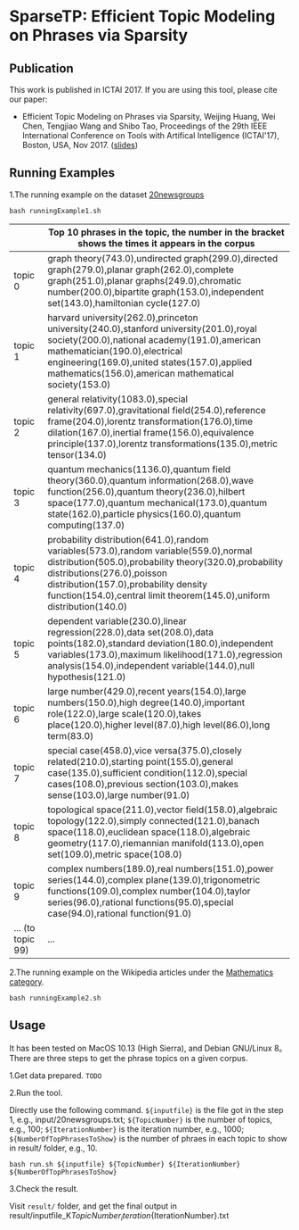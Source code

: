 # SparseTP: Efficient Topic Modeling on Phrases via Sparsity

## Publication
This work is published in ICTAI 2017. If you are using this tool, please cite our paper:  
*  Efficient Topic Modeling on Phrases via Sparsity, Weijing Huang, Wei Chen, Tengjiao Wang and Shibo Tao, Proceedings of the 29th IEEE International Conference on Tools with Artifical Intelligence (ICTAI'17), Boston, USA, Nov 2017. ([slides](https://github.com/waleking/SparseTP/blob/master/ICTAI_presentation.pdf))

## Running Examples
1.The running example on the dataset [20newsgroups](http://qwone.com/~jason/20Newsgroups/)
```
bash runningExample1.sh
```
|  | Top 10 phrases in the topic, the number in the bracket shows the times it appears in the corpus|
|---------|-----------------------------------------------------------------------------------------------------------------------------------------------------------------------------------------------------------------------------------------------------------------------------------------------|
| topic 0 | graph theory(743.0),undirected graph(299.0),directed graph(279.0),planar graph(262.0),complete graph(251.0),planar graphs(249.0),chromatic number(200.0),bipartite graph(153.0),independent set(143.0),hamiltonian cycle(127.0)                                                               |
| topic 1 | harvard university(262.0),princeton university(240.0),stanford university(201.0),royal society(200.0),national academy(191.0),american mathematician(190.0),electrical engineering(169.0),united states(157.0),applied mathematics(156.0),american mathematical society(153.0)                |
| topic 2 | general relativity(1083.0),special relativity(697.0),gravitational field(254.0),reference frame(204.0),lorentz transformation(176.0),time dilation(167.0),inertial frame(156.0),equivalence principle(137.0),lorentz transformations(135.0),metric tensor(134.0)                              |
| topic 3 | quantum mechanics(1136.0),quantum field theory(360.0),quantum information(268.0),wave function(256.0),quantum theory(236.0),hilbert space(177.0),quantum mechanical(173.0),quantum state(162.0),particle physics(160.0),quantum computing(137.0)                                              |
| topic 4 | probability distribution(641.0),random variables(573.0),random variable(559.0),normal distribution(505.0),probability theory(320.0),probability distributions(276.0),poisson distribution(157.0),probability density function(154.0),central limit theorem(145.0),uniform distribution(140.0) |
| topic 5 | dependent variable(230.0),linear regression(228.0),data set(208.0),data points(182.0),standard deviation(180.0),independent variables(173.0),maximum likelihood(171.0),regression analysis(154.0),independent variable(144.0),null hypothesis(121.0)                                          |
| topic 6 | large number(429.0),recent years(154.0),large numbers(150.0),high degree(140.0),important role(122.0),large scale(120.0),takes place(120.0),higher level(87.0),high level(86.0),long term(83.0)                                                                                               |
| topic 7 | special case(458.0),vice versa(375.0),closely related(210.0),starting point(155.0),general case(135.0),sufficient condition(112.0),special cases(108.0),previous section(103.0),makes sense(103.0),large number(91.0)                                                                         |
| topic 8 | topological space(211.0),vector field(158.0),algebraic topology(122.0),simply connected(121.0),banach space(118.0),euclidean space(118.0),algebraic geometry(117.0),riemannian manifold(113.0),open set(109.0),metric space(108.0)                                                            |
| topic 9 | complex numbers(189.0),real numbers(151.0),power series(144.0),complex plane(139.0),trigonometric functions(109.0),complex number(104.0),taylor series(96.0),rational functions(95.0),special case(94.0),rational function(91.0)                                                              |
| ... (to topic 99) | ...|

2.The running example on the Wikipedia articles under the [Mathematics category](https://en.wikipedia.org/wiki/Category:Mathematics).
```
bash runningExample2.sh
```

## Usage
It has been tested on MacOS 10.13 (High Sierra), and Debian GNU/Linux 8。
There are three steps to get the phrase topics on a given corpus.
  
1.Get data prepared.
`TODO`

2.Run the tool. 

Directly use the following command. `${inputfile}` is the file got in the step 1, e.g., input/20newsgroups.txt; `${TopicNumber}` is the number of topics, e.g., 100; `${IterationNumber}` is the iteration number, e.g., 1000; `${NumberOfTopPhrasesToShow}` is the number of phraes in each topic to show in result/ folder, e.g., 10.
```      
bash run.sh ${inputfile} ${TopicNumber} ${IterationNumber} ${NumberOfTopPhrasesToShow}
```

3.Check the result.

Visit `result/` folder, and get the final output in result/inputfile_K${TopicNumber}_iteration${IterationNumber}.txt

